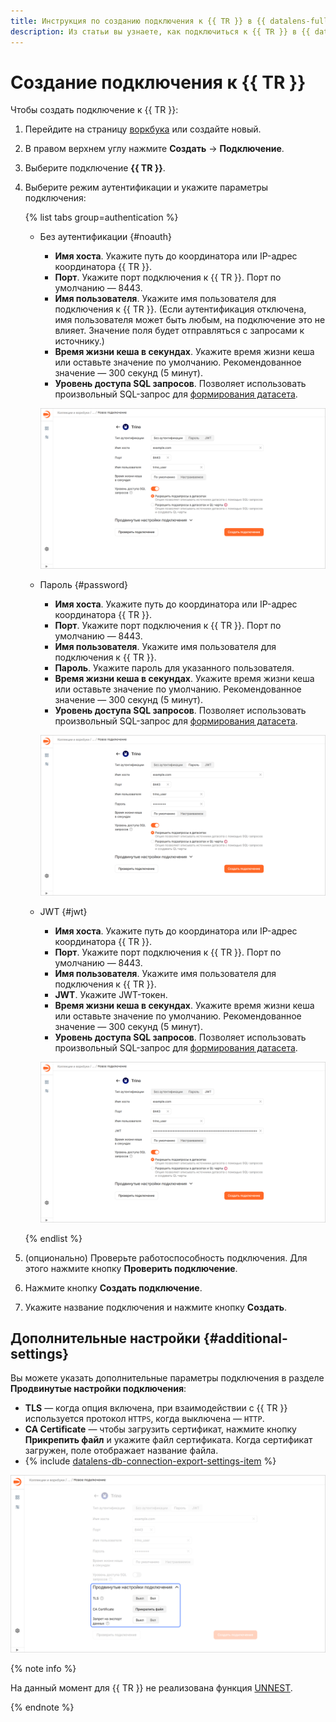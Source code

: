 ```yaml
---
title: Инструкция по созданию подключения к {{ TR }} в {{ datalens-full-name }}
description: Из статьи вы узнаете, как подключиться к {{ TR }} в {{ datalens-short-name }}.
---
```


# Создание подключения к {{ TR }}

Чтобы создать подключение к {{ TR }}:

1. Перейдите на страницу [воркбука](../../workbooks-collections/index.md) или создайте новый.
1. В правом верхнем углу нажмите **Создать** → **Подключение**.
1. Выберите подключение **{{ TR }}**.
1. Выберите режим аутентификации и укажите параметры подключения:

   {% list tabs group=authentication %}

   - Без аутентификации {#noauth}

     * **Имя хоста**. Укажите путь до координатора или IP-адрес координатора {{ TR }}.
     * **Порт**. Укажите порт подключения к {{ TR }}. Порт по умолчанию — 8443.
     * **Имя пользователя**. Укажите имя пользователя для подключения к {{ TR }}. (Если аутентификация отключена, имя пользователя может быть любым, на подключение это не влияет. Значение поля будет отправляться с запросами к источнику.)
     * **Время жизни кеша в секундах**. Укажите время жизни кеша или оставьте значение по умолчанию. Рекомендованное значение — 300 секунд (5 минут).
     * **Уровень доступа SQL запросов**. Позволяет использовать произвольный SQL-запрос для [формирования датасета](../../dataset/settings.md#sql-request-in-datatset).

     ![image](../../../_assets/datalens/operations/connection/connection-trino-free.png)

   - Пароль {#password}

     * **Имя хоста**. Укажите путь до координатора или IP-адрес координатора {{ TR }}.
     * **Порт**. Укажите порт подключения к {{ TR }}. Порт по умолчанию — 8443.
     * **Имя пользователя**. Укажите имя пользователя для подключения к {{ TR }}.
     * **Пароль**. Укажите пароль для указанного пользователя.
     * **Время жизни кеша в секундах**. Укажите время жизни кеша или оставьте значение по умолчанию. Рекомендованное значение — 300 секунд (5 минут).
     * **Уровень доступа SQL запросов**. Позволяет использовать произвольный SQL-запрос для [формирования датасета](../../dataset/settings.md#sql-request-in-datatset).

     ![image](../../../_assets/datalens/operations/connection/connection-trino-pw.png)

   - JWT {#jwt}

     * **Имя хоста**. Укажите путь до координатора или IP-адрес координатора {{ TR }}.
     * **Порт**. Укажите порт подключения к {{ TR }}. Порт по умолчанию — 8443.
     * **Имя пользователя**. Укажите имя пользователя для подключения к {{ TR }}.
     * **JWT**. Укажите JWT-токен.
     * **Время жизни кеша в секундах**. Укажите время жизни кеша или оставьте значение по умолчанию. Рекомендованное значение — 300 секунд (5 минут).
     * **Уровень доступа SQL запросов**. Позволяет использовать произвольный SQL-запрос для [формирования датасета](../../dataset/settings.md#sql-request-in-datatset).

     ![image](../../../_assets/datalens/operations/connection/connection-trino-jwt.png)

   {% endlist %}

1. (опционально) Проверьте работоспособность подключения. Для этого нажмите кнопку **Проверить подключение**.
1. Нажмите кнопку **Создать подключение**.
1. Укажите название подключения и нажмите кнопку **Создать**.

## Дополнительные настройки {#additional-settings}

Вы можете указать дополнительные параметры подключения в разделе **Продвинутые настройки подключения**:

* **TLS** — когда опция включена, при взаимодействии с {{ TR }} используется протокол `HTTPS`, когда выключена — `HTTP`.
* **CA Certificate** — чтобы загрузить сертификат, нажмите кнопку **Прикрепить файл** и укажите файл сертификата. Когда сертификат загружен, поле отображает название файла.
* {% include [datalens-db-connection-export-settings-item](../../../_includes/datalens/operations/datalens-db-connection-export-settings-item.md) %}

![image](../../../_assets/datalens/operations/connection/connection-trino-additional.png)

{% note info %}

На данный момент для {{ TR }} не реализована функция [UNNEST](../../../datalens/function-ref/UNNEST.md).

{% endnote %}